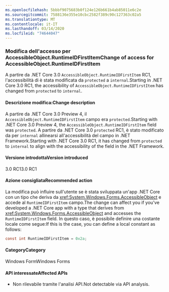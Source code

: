 ```yaml
---
ms.openlocfilehash: 5bbbf9075683b0f124e126b661b4ab85011e6c2e
ms.sourcegitcommit: 7588136e355e10cbc2582f389c90c127363c02a5
ms.translationtype: MT
ms.contentlocale: it-IT
ms.lasthandoff: 03/14/2020
ms.locfileid: "74644047"
---
```

### <a name="change-of-access-for-accessibleobjectruntimeidfirstitem"></a><span data-ttu-id="6d47f-101">Modifica dell'accesso per AccessibleObject.RuntimeIDFirstItem</span><span class="sxs-lookup"><span data-stu-id="6d47f-101">Change of access for AccessibleObject.RuntimeIDFirstItem</span></span>

<span data-ttu-id="6d47f-102">A partire da .NET Core 3.0 `AccessibleObject.RuntimeIDFirstItem` RC1, l'accessibilità di è stata modificata da `protected` a `internal`.</span><span class="sxs-lookup"><span data-stu-id="6d47f-102">Starting in .NET Core 3.0 RC1, the accessibility of `AccessibleObject.RuntimeIDFirstItem` has changed from `protected` to `internal`.</span></span>

#### <a name="change-description"></a><span data-ttu-id="6d47f-103">Descrizione modifica:</span><span class="sxs-lookup"><span data-stu-id="6d47f-103">Change description</span></span>

<span data-ttu-id="6d47f-104">A partire da .NET Core 3.0 Preview 4, il `AccessibleObject.RuntimeIDFirstItem` campo era `protected`.</span><span class="sxs-lookup"><span data-stu-id="6d47f-104">Starting with .NET Core 3.0 Preview 4, the `AccessibleObject.RuntimeIDFirstItem` field was `protected`.</span></span> <span data-ttu-id="6d47f-105">A partire da .NET Core 3.0 `protected` RC1, è stato modificato da per `internal` allinearsi all'accessibilità del campo in .NET Framework.</span><span class="sxs-lookup"><span data-stu-id="6d47f-105">Starting with .NET Core 3.0 RC1, it has changed from `protected` to `internal` to align with the accessibility of the field in the .NET Framework.</span></span>

#### <a name="version-introduced"></a><span data-ttu-id="6d47f-106">Versione introdotta</span><span class="sxs-lookup"><span data-stu-id="6d47f-106">Version introduced</span></span>

<span data-ttu-id="6d47f-107">3.0 RC1</span><span class="sxs-lookup"><span data-stu-id="6d47f-107">3.0 RC1</span></span>

#### <a name="recommended-action"></a><span data-ttu-id="6d47f-108">Azione consigliata</span><span class="sxs-lookup"><span data-stu-id="6d47f-108">Recommended action</span></span>

<span data-ttu-id="6d47f-109">La modifica può influire sull'utente se è stata sviluppata un'app .NET Core con un tipo che deriva da <xref:System.Windows.Forms.AccessibleObject> e accede al `RuntimeIDFirstItem` campo.</span><span class="sxs-lookup"><span data-stu-id="6d47f-109">The change can affect you if you've developed a .NET Core app with a type that derives from <xref:System.Windows.Forms.AccessibleObject> and accesses the `RuntimeIDFirstItem` field.</span></span> <span data-ttu-id="6d47f-110">In questo caso, è possibile definire una costante locale come segue:</span><span class="sxs-lookup"><span data-stu-id="6d47f-110">If this is the case, you can define a local constant as follows:</span></span>

```csharp
const int RuntimeIDFirstItem = 0x2a;
```

#### <a name="category"></a><span data-ttu-id="6d47f-111">Category</span><span class="sxs-lookup"><span data-stu-id="6d47f-111">Category</span></span>

<span data-ttu-id="6d47f-112">Windows Form</span><span class="sxs-lookup"><span data-stu-id="6d47f-112">Windows Forms</span></span>

#### <a name="affected-apis"></a><span data-ttu-id="6d47f-113">API interessate</span><span class="sxs-lookup"><span data-stu-id="6d47f-113">Affected APIs</span></span>

- <span data-ttu-id="6d47f-114">Non rilevabile tramite l'analisi API.</span><span class="sxs-lookup"><span data-stu-id="6d47f-114">Not detectable via API analysis.</span></span>

<!-- 

### Affected APIs

- Not detectable via API analysis.

-->

